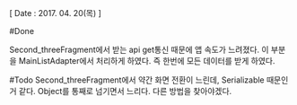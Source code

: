 [ Date : 2017. 04. 20(목) ]

#Done

Second_threeFragment에서 받는 api get통신 때문에 앱 속도가 느려졌다. 이 부분을 MainListAdapter에서 처리하게 하였다.
즉 한번에 모든 데이터를 받게 하였다.

#Todo
Second_threeFragment에서 약간 화면 전환이 느린데, Serializable 때문인 거 같다. Object를 통째로 넘기면서 느리다. 다른 방법을 찾아야겠다.